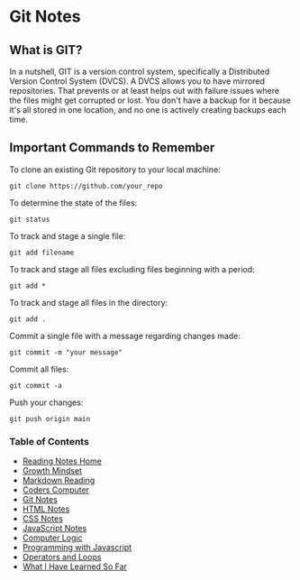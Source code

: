 # Git Notes

## What is GIT?
In a nutshell, GIT is a version control system, specifically a Distributed Version Control System (DVCS).  A DVCS allows you to have mirrored repositories.  That prevents or at least helps out with failure issues where the files might get corrupted or lost. You don't have a backup for it because it's all stored in one location, and no one is actively creating backups each time.

## Important Commands to Remember
To clone an existing Git repository to your local machine:
```
git clone https://github.com/your_repo
```

To determine the state of the files:
```
git status
```

To track and stage a single file:
```
git add filename
```

To track and stage all files excluding files beginning with a period:
```
git add *
```

To track and stage all files in the directory:
```
git add .
```

Commit a single file with a message regarding changes made:
```
git commit -m "your message"
```

Commit all files:
```
git commit -a
```

Push your changes:
```
git push origin main
```

### Table of Contents
* [Reading Notes Home](README.md)
* [Growth Mindset](growth_mindset.md)
* [Markdown Reading](markdown.md)
* [Coders Computer](coders_computer.md)
* [Git Notes](git_notes.md)
* [HTML Notes](html_notes.md)
* [CSS Notes](cssnotes.md)
* [JavaScript Notes](javascript_notes.md)
* [Computer Logic](computer_logic.md)
* [Programming with Javascript](programmingjavascript.md)
* [Operators and Loops](operatorsandloops.md)
* [What I Have Learned So Far](learned_so_far.md)